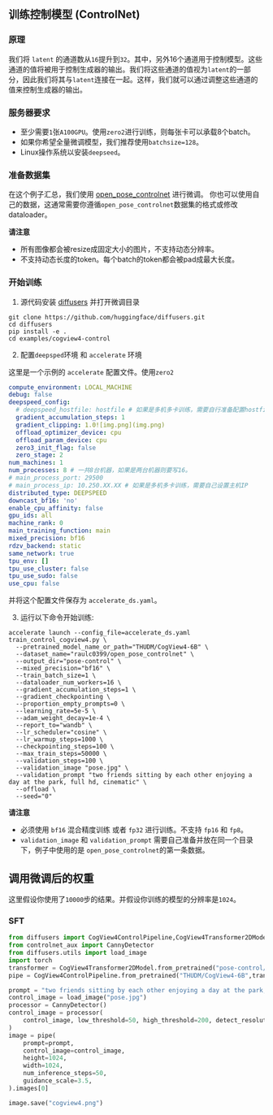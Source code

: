## 训练控制模型 (ControlNet)

### 原理

我们将 `latent` 的通道数从`16`提升到`32`。其中，另外16个通道用于控制模型。这些通道的值将被用于控制生成器的输出。我们将这些通道的值视为`latent`的一部分，因此我们将其与`latent`连接在一起。这样，我们就可以通过调整这些通道的值来控制生成器的输出。

### 服务器要求

- 至少需要`1`张`A100GPU`。使用`zero2`进行训练，则每张卡可以承载8个batch。
- 如果你希望全量微调模型，我们推荐使用`batchsize=128`。
- Linux操作系统以安装`deepseed`。

### 准备数据集

在这个例子汇总，我们使用 [open_pose_controlnet](https://huggingface.co/datasets/raulc0399/open_pose_controlnet) 进行微调。
你也可以使用自己的数据，这通常需要你遵循`open_pose_controlnet`数据集的格式或修改 dataloader。

**请注意**

+ 所有图像都会被resize成固定大小的图片，不支持动态分辨率。
+ 不支持动态长度的token。每个batch的token都会被pad成最大长度。

### 开始训练

1. 源代码安装 [diffusers](https://github.com/huggingface/diffusers) 并打开微调目录
```shell
git clone https://github.com/huggingface/diffusers.git
cd diffusers
pip install -e .
cd examples/cogview4-control
```

2. 配置`deepsped`环境 和 `accelerate` 环境

这里是一个示例的  `accelerate` 配置文件。使用`zero2`

```yaml
compute_environment: LOCAL_MACHINE
debug: false
deepspeed_config:
  # deepspeed_hostfile: hostfile # 如果是多机多卡训练，需要自行准备配置hostfile
  gradient_accumulation_steps: 1
  gradient_clipping: 1.0![img.png](img.png)
  offload_optimizer_device: cpu
  offload_param_device: cpu
  zero3_init_flag: false
  zero_stage: 2
num_machines: 1
num_processes: 8 # 一共8台机器，如果是两台机器则要写16。
# main_process_port: 29500
# main_process_ip: 10.250.XX.XX # 如果是多机多卡训练，需要自己设置主机IP
distributed_type: DEEPSPEED
downcast_bf16: 'no'
enable_cpu_affinity: false
gpu_ids: all
machine_rank: 0
main_training_function: main
mixed_precision: bf16
rdzv_backend: static
same_network: true
tpu_env: []
tpu_use_cluster: false
tpu_use_sudo: false
use_cpu: false
```
并将这个配置文件保存为 `accelerate_ds.yaml`。

3. 运行以下命令开始训练:
```shell
accelerate launch --config_file=accelerate_ds.yaml train_control_cogview4.py \
  --pretrained_model_name_or_path="THUDM/CogView4-6B" \
  --dataset_name="raulc0399/open_pose_controlnet" \
  --output_dir="pose-control" \
  --mixed_precision="bf16" \
  --train_batch_size=1 \
  --dataloader_num_workers=16 \
  --gradient_accumulation_steps=1 \
  --gradient_checkpointing \
  --proportion_empty_prompts=0 \
  --learning_rate=5e-5 \
  --adam_weight_decay=1e-4 \
  --report_to="wandb" \
  --lr_scheduler="cosine" \
  --lr_warmup_steps=1000 \
  --checkpointing_steps=100 \
  --max_train_steps=50000 \
  --validation_steps=100 \
  --validation_image "pose.jpg" \
  --validation_prompt "two friends sitting by each other enjoying a day at the park, full hd, cinematic" \
  --offload \
  --seed="0"
```

**请注意**

- 必须使用 `bf16` 混合精度训练 或者 `fp32` 进行训练。不支持 `fp16` 和 `fp8`。
- `validation_image` 和 `validation_prompt` 需要自己准备并放在同一个目录下，例子中使用的是 `open_pose_controlnet`的第一条数据。

## 调用微调后的权重

这里假设你使用了`10000`步的结果。并假设你训练的模型的分辨率是`1024`。

### SFT

```python
from diffusers import CogView4ControlPipeline,CogView4Transformer2DModel
from controlnet_aux import CannyDetector
from diffusers.utils import load_image
import torch
transformer = CogView4Transformer2DModel.from_pretrained("pose-control/checkpoint-10000/transformer", torch_dtype=torch.bfloat16).to("cuda:0")
pipe = CogView4ControlPipeline.from_pretrained("THUDM/CogView4-6B",transformer=transformer, torch_dtype=torch.bfloat16).to("cuda:0")

prompt = "two friends sitting by each other enjoying a day at the park, full hd, cinematic"
control_image = load_image("pose.jpg")
processor = CannyDetector()
control_image = processor(
    control_image, low_threshold=50, high_threshold=200, detect_resolution=1024, image_resolution=1024
)
image = pipe(
    prompt=prompt,
    control_image=control_image,
    height=1024,
    width=1024,
    num_inference_steps=50,
    guidance_scale=3.5,
).images[0]

image.save("cogview4.png")
```
